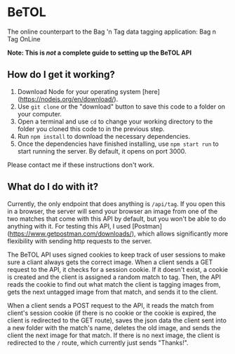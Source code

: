 # BeTOL

The online counterpart to the Bag 'n Tag data tagging application: Bag n Tag OnLine

**Note: This is _not_ a complete guide to setting up the BeTOL API**

## How do I get it working?

1. Download Node for your operating system [here] (https://nodejs.org/en/download/).
2. Use `git clone` or the "download" button to save this code to a folder on your computer.
3. Open a terminal and use `cd` to change your working directory to the folder you cloned this code to in the previous step.
4. Run `npm install` to download the necessary dependencies.
5. Once the dependencies have finished installing, use `npm start run` to start running the server. By default, it opens on port 3000.

Please contact me if these instructions don't work.

## What do I do with it?

Currently, the only endpoint that does anything is `/api/tag`.
If you open this in a browser, the server will send your browser an image from one of the two matches that come with this API by default,
but you won't be able to do anything with it. For testing this API, I used [Postman] (https://www.getpostman.com/downloads/),
which allows significantly more flexibility with sending http requests to the server. 

The BeTOL API uses signed cookies to keep track of user sessions to make sure a cliant always gets the correct image.
When a client sends a GET request to the API, it checks for a session cookie. If it doesn't exist, a cookie is created and the client is
assigned a random match to tag. Then, the API reads the cookie to find out what match the client is tagging images from,
gets the next untagged image from that match, and sends it to the client.

When a client sends a POST request to the API, it reads the match from client's session cookie (if there is no cookie or the cookie is expired,
the client is redirected to the GET route), saves the json data the client sent into a new folder with the match's name,
deletes the old image, and sends the client the next image for that match. If there is no next image, the client is redirected to the
`/` route, which currently just sends "Thanks!".
